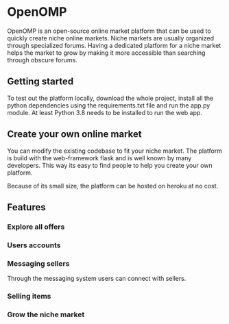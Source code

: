 # OpenOMP
OpenOMP is an open-source online market platform that can be used to quickly create niche online markets. Niche markets are usually organized through specialized forums. Having a dedicated platform for a niche market helps the market to grow by making it more accessible than searching through obscure forums.

## Getting started
To test out the platform locally, download the whole project, install all the python dependencies using the requirements.txt file and run the app.py module. At least Python 3.8 needs to be installed to run the web app.

## Create your own online market
You can modify the existing codebase to fit your niche market. The platform is build with the web-framework flask and is well known by many developers. This way its easy to find people to help you create your own platform.

Because of its small size, the platform can be hosted on heroku at no cost.

## Features
### Explore all offers


### Users accounts


### Messaging sellers
Through the messaging system users can connect with sellers.


### Selling items


### Grow the niche market
